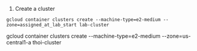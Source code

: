 

1. Create a cluster

`gcloud container clusters create --machine-type=e2-medium --zone=assigned_at_lab_start lab-cluster `

gcloud container clusters create --machine-type=e2-medium --zone=us-central1-a thoi-cluster 